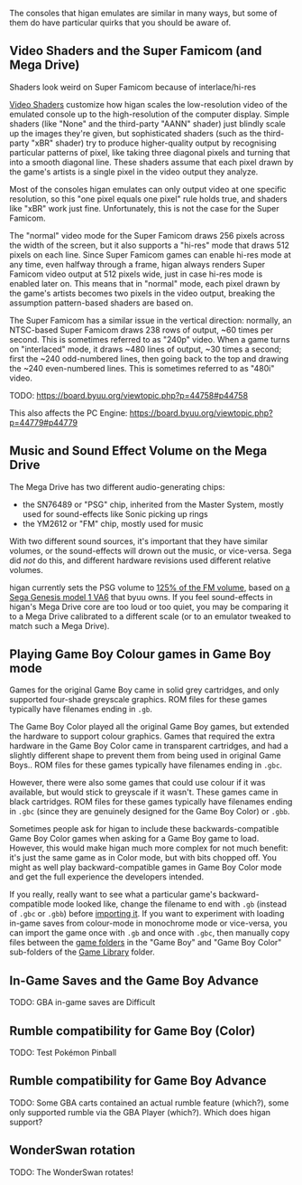 The consoles that higan emulates
are similar in many ways,
but some of them do have particular quirks
that you should be aware of.

Video Shaders and the Super Famicom (and Mega Drive)
----------------------------------------------------

Shaders look weird on Super Famicom because of interlace/hi-res

[Video Shaders](guides/shaders.md)
customize how higan scales
the low-resolution video of the emulated console
up to the high-resolution of the computer display.
Simple shaders
(like "None"
and the third-party "AANN" shader)
just blindly scale up the images they're given,
but sophisticated shaders
(such as the third-party "xBR" shader)
try to produce higher-quality output
by recognising particular patterns of pixel,
like taking three diagonal pixels
and turning that into a smooth diagonal line.
These shaders assume that
each pixel drawn by the game's artists
is a single pixel in the video output they analyze.

Most of the consoles higan emulates
can only output video at one specific resolution,
so this "one pixel equals one pixel" rule holds true,
and shaders like "xBR" work just fine.
Unfortunately,
this is not the case for the Super Famicom.

The "normal" video mode for the Super Famicom
draws 256 pixels across the width of the screen,
but it also supports a "hi-res" mode
that draws 512 pixels on each line.
Since Super Famicom games can enable hi-res mode at any time,
even halfway through a frame,
higan always renders Super Famicom video output at 512 pixels wide,
just in case hi-res mode is enabled later on.
This means that in "normal" mode,
each pixel drawn by the game's artists
becomes two pixels in the video output,
breaking the assumption pattern-based shaders are based on.

The Super Famicom has a similar issue in the vertical direction:
normally,
an NTSC-based Super Famicom draws 238 rows of output,
~60 times per second.
This is sometimes referred to as "240p" video.
When a game turns on "interlaced" mode,
it draws ~480 lines of output,
~30 times a second;
first the ~240 odd-numbered lines,
then going back to the top and drawing the ~240 even-numbered lines.
This is sometimes referred to as "480i" video.

TODO: https://board.byuu.org/viewtopic.php?p=44758#p44758

This also affects the PC Engine:
https://board.byuu.org/viewtopic.php?p=44779#p44779

Music and Sound Effect Volume on the Mega Drive
-----------------------------------------------

The Mega Drive has two different audio-generating chips:

  - the SN76489 or "PSG" chip,
    inherited from the Master System,
    mostly used for sound-effects
    like Sonic picking up rings
  - the YM2612 or "FM" chip,
    mostly used for music

With two different sound sources,
it's important that they have similar volumes,
or the sound-effects will drown out the music,
or vice-versa.
Sega did *not* do this,
and different hardware revisions
used different relative volumes.

higan currently
sets the PSG volume to [125% of the FM volume][vol],
based on [a Sega Genesis model 1 VA6][va6] that byuu owns.
If you feel sound-effects in higan's Mega Drive core
are too loud or too quiet,
you may be comparing it
to a Mega Drive calibrated to a different scale
(or to an emulator tweaked to match such a Mega Drive).

[vol]: https://board.byuu.org/viewtopic.php?p=42482#p42482
[va6]: https://board.byuu.org/viewtopic.php?p=42195#p42195

Playing Game Boy Colour games in Game Boy mode
----------------------------------------------

Games for the original Game Boy
came in solid grey cartridges,
and only supported four-shade greyscale graphics.
ROM files for these games
typically have filenames ending in `.gb`.

The Game Boy Color played all the original Game Boy games,
but extended the hardware to support colour graphics.
Games that required
the extra hardware in the Game Boy Color
came in transparent cartridges,
and had a slightly different shape
to prevent them from being used in original Game Boys..
ROM files for these games
typically have filenames ending in `.gbc`.

However,
there were also some games
that could use colour if it was available,
but would stick to greyscale if it wasn't.
These games came in black cartridges.
ROM files for these games
typically have filenames ending in `.gbc`
(since they are genuinely designed for the Game Boy Color)
or `.gbb`.

Sometimes people ask
for higan to include these backwards-compatible Game Boy Color games
when asking for a Game Boy game to load.
However,
this would make higan much more complex
for not much benefit:
it's just the same game as in Color mode,
but with bits chopped off.
You might as well play backward-compatible games
in Game Boy Color mode
and get the full experience the developers intended.

If you really, really want to see
what a particular game's backward-compatible mode looked like,
change the filename to end with `.gb`
(instead of `.gbc` or `.gbb`)
before [importing it](guides/import.md).
If you want to experiment
with loading in-game saves from colour-mode in monochrome mode
or vice-versa,
you can import the game once with `.gb`
and once with `.gbc`,
then manually copy files between the
[game folders](concepts/game-folders.md)
in the "Game Boy" and "Game Boy Color" sub-folders
of the [Game Library](concepts/game-library.md) folder.

In-Game Saves and the Game Boy Advance
--------------------------------------

TODO: GBA in-game saves are Difficult

Rumble compatibility for Game Boy (Color)
-----------------------------------------

TODO: Test Pokémon Pinball

Rumble compatibility for Game Boy Advance
-----------------------------------------

TODO:
Some GBA carts contained an actual rumble feature (which?),
some only supported rumble via the GBA Player (which?).
Which does higan support?

WonderSwan rotation
-------------------

TODO: The WonderSwan rotates!

